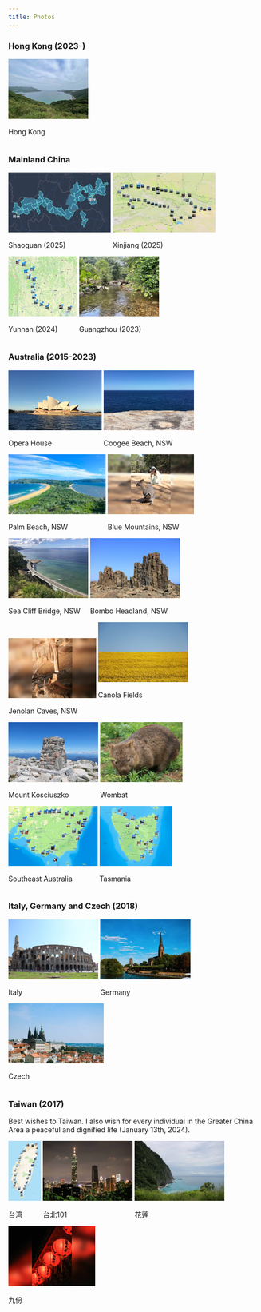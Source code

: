 ```yaml
---
title: Photos
---
```



### Hong Kong (2023-)
<div id="banner">
	<div class="inline-block" style="display:inline-block;"><a href="assets/photos/Hong_Kong/Clear_Water_Bay"><img src="assets/photos/Hong_Kong/Clear_Water_Bay.jpg" style="height: 120px;"></a><div><p>Hong Kong</p></div></div>
</div>


### Mainland China
<div id="banner">
	<div class="inline-block" style="display:inline-block;"><a href="assets/photos/2025_Shaoguan/Shaoguan"><img src="assets/photos/2025_Shaoguan/Shaoguan.jpg" style="height: 120px;"></a><div><p>Shaoguan (2025)</p></div></div>
	<div class="inline-block" style="display:inline-block;"><a href="assets/photos/2025_Xinjiang/Xinjiang_2025"><img src="assets/photos/2025_Xinjiang/Xinjiang_2025.jpg" style="height: 120px;"></a><div><p>Xinjiang (2025)</p></div></div>
	<div class="inline-block" style="display:inline-block;"><a href="assets/photos/2024_Yunnan/Yunnan_2024"><img src="assets/photos/2024_Yunnan/Yunnan_2024.jpg" style="height: 120px;"></a><div><p>Yunnan (2024)</p></div></div>
	<div class="inline-block" style="display:inline-block;"><a href="assets/photos/2023_Guangzhou/IMG_5026"><img src="assets/photos/2023_Guangzhou/IMG_5026.jpg" style="height: 120px;"></a><div><p>Guangzhou (2023)</p></div></div>
</div>


### Australia (2015-2023)
<div id="banner">
	<div class="inline-block" style="display:inline-block;"><a href="assets/photos/Australia/Opera_House.jpg"><img src="assets/photos/Australia/Opera_House.jpg" style="height: 120px;"></a><div><p>Opera House</p></div></div>
	<div class="inline-block" style="display:inline-block;"><a href="assets/photos/Australia/Coogee_Beach.jpg"><img src="assets/photos/Australia/Coogee_Beach.jpg" style="height: 120px;"></a><div><p>Coogee Beach, NSW</p></div></div>
	<div class="inline-block" style="display:inline-block;"><a href="assets/photos/Australia/Palm_Beach.jpg"><img src="assets/photos/Australia/Palm_Beach.jpg" style="height: 120px;"></a><div><p>Palm Beach, NSW</p></div></div>
	<div class="inline-block" style="display:inline-block;"><a href="assets/photos/Australia/Blue_Mountains.jpg"><img src="assets/photos/Australia/Blue_Mountains.jpg" style="height: 120px;"></a><div><p>Blue Mountains, NSW</p></div></div>
	<div class="inline-block" style="display:inline-block;"><a href="assets/photos/Australia/Sea_Cliff_Bridge.jpg"><img src="assets/photos/Australia/Sea_Cliff_Bridge.jpg" style="height: 120px;"></a><div><p>Sea Cliff Bridge, NSW</p></div></div>
	<div class="inline-block" style="display:inline-block;"><a href="assets/photos/Australia/Bombo_Headland.jpg"><img src="assets/photos/Australia/Bombo_Headland.jpg" style="height: 120px;"></a><div><p>Bombo Headland, NSW</p></div></div>
	<div class="inline-block" style="display:inline-block;"><a href="assets/photos/Australia/Jenolan_Caves.jpg"><img src="assets/photos/Australia/Jenolan_Caves.jpg" style="height: 120px;"></a><div><p>Jenolan Caves, NSW</p></div></div>
	<div class="inline-block" style="display:inline-block;"><a href="assets/photos/Australia/Cowra_3"><img src="assets/photos/Australia/Cowra_3.jpg" style="height: 120px;"></a><div><p>Canola Fields</p><img src='png/UA@2x.png?raw=true' width='21' height='15'></div></div>
	<div class="inline-block" style="display:inline-block;"><a href="assets/photos/Australia/Mount_Kosciuszko_1"><img src="assets/photos/Australia/Mount_Kosciuszko_1.jpg" style="height: 120px;"></a><div><p>Mount Kosciuszko</p></div></div>
	<div class="inline-block" style="display:inline-block;"><a href="assets/photos/Australia/Wombat"><img src="assets/photos/Australia/Wombat.jpg" style="height: 120px;"></a><div><p>Wombat</p></div></div>
	<div class="inline-block" style="display:inline-block;"><a href="assets/photos/Australia/road_trip_2023_1"><img src="assets/photos/Australia/road_trip_2023_1.jpg" style="height: 120px;"></a><div><p>Southeast Australia</p></div></div>
	<div class="inline-block" style="display:inline-block;"><a href="assets/photos/Australia/road_trip_2023_2"><img src="assets/photos/Australia/road_trip_2023_2.jpg" style="height: 120px;"></a><div><p>Tasmania</p></div></div>
</div>


### Italy, Germany and Czech (2018)
<div id="banner">
	<div class="inline-block" style="display:inline-block;"><a href="assets/photos/2018_Italy/Rome"><img src="assets/photos/2018_Italy/Rome.jpg" style="height: 120px;"></a><div><p>Italy</p></div></div>
	<div class="inline-block" style="display:inline-block;"><a href="assets/photos/2018_Germany_Czech/Frankfurt"><img src="assets/photos/2018_Germany_Czech/Frankfurt.jpg" style="height: 120px;"></a><div><p>Germany</p></div></div>
	<div class="inline-block" style="display:inline-block;"><a href="assets/photos/2018_Germany_Czech/Prague"><img src="assets/photos/2018_Germany_Czech/Prague.jpg" style="height: 120px;"></a><div><p>Czech</p></div></div>
</div>


### Taiwan (2017)

Best wishes to Taiwan. I also wish for every individual in the Greater China Area a peaceful and dignified life (January 13th, 2024).

<div id="banner">
	<div class="inline-block" style="display:inline-block;"><a href="assets/photos/2017_Taiwan/Taiwan_1.jpg"><img src="assets/photos/2017_Taiwan/Taiwan_1.jpg" style="height: 120px;"></a><div><p>台湾</p></div></div>
	<div class="inline-block" style="display:inline-block;"><a href="assets/photos/2017_Taiwan/Taipei.jpg"><img src="assets/photos/2017_Taiwan/Taipei.jpg" style="height: 120px;"></a><div><p>台北101</p></div></div>
	<div class="inline-block" style="display:inline-block;"><a href="assets/photos/2017_Taiwan/Taiwan_2.jpg"><img src="assets/photos/2017_Taiwan/Taiwan_2.jpg" style="height: 120px;"></a><div><p>花莲</p></div></div>
	<div class="inline-block" style="display:inline-block;"><a href="assets/photos/2017_Taiwan/Taiwan_3.jpg"><img src="assets/photos/2017_Taiwan/Taiwan_3.jpg" style="height: 120px;"></a><div><p>九份</p></div></div>
</div>


